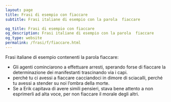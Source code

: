 ```yaml
---
layout: page
title: Frasi di esempio con fiaccare 
subtitle: Frasi italiane di esempio con la parola  fiaccare

og_title: Frasi di esempio con fiaccare 
og_description: Frasi italiane di esempio con la parola  fiaccare
og_type: website
permalink: /frasi/f/fiaccare.html
---
```


Frasi italiane di esempio contenenti la parola fiaccare:


- Gli agenti cominciarono a effettuare arresti, sperando forse di fiaccare la determinazione dei manifestanti trascinando via i capi.
- perché tu ci avessi a fiaccare cacciandoci in dimore di sciacalli, perché tu avessi a stender su noi l’ombra della morte.
- Se a Erik capitava di avere simili pensieri, stava bene attento a non esprimerli ad alta voce, per non fiaccare il morale degli altri.
